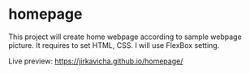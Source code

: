 # homepage
This project will create home webpage according to sample webpage picture.
It requires to set HTML, CSS.
I will use FlexBox setting.

Live preview: https://jirkavicha.github.io/homepage/

